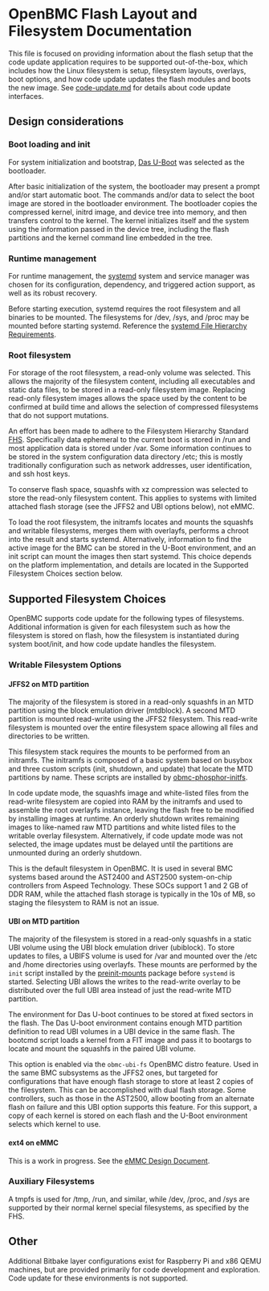 # OpenBMC Flash Layout and Filesystem Documentation
This file is focused on providing information about the flash setup that the
code update application requires to be supported out-of-the-box, which includes
how the Linux filesystem is setup, filesystem layouts, overlays, boot options,
and how code update updates the flash modules and boots the new image. See
[code-update.md](code-update.md) for details about code update interfaces.

## Design considerations
### Boot loading and init
For system initialization and bootstrap, [Das U-Boot][] was selected as the
bootloader.

After basic initialization of the system, the bootloader may present a prompt
and/or start automatic boot. The commands and/or data to select the boot image
are stored in the bootloader environment. The bootloader copies the compressed
kernel, initrd image, and device tree into memory, and then transfers control to
the kernel. The kernel initializes itself and the system using the information
passed in the device tree, including the flash partitions and the kernel command
line embedded in the tree.

### Runtime management
For runtime management, the [systemd][] system and service manager was chosen
for its configuration, dependency, and triggered action support, as well as its
robust recovery.

Before starting execution, systemd requires the root filesystem and all binaries
to be mounted. The filesystems for /dev, /sys, and /proc may be mounted before
starting systemd. Reference the [systemd File Hierarchy Requirements][].

### Root filesystem
For storage of the root filesystem, a read-only volume was selected. This allows
the majority of the filesystem content, including all executables and static
data files, to be stored in a read-only filesystem image. Replacing read-only
filesystem images allows the space used by the content to be confirmed at build
time and allows the selection of compressed filesystems that do not support
mutations.

An effort has been made to adhere to the Filesystem Hierarchy Standard [FHS][].
Specifically data ephemeral to the current boot is stored in /run and most
application data is stored under /var. Some information continues to be stored
in the system configuration data directory /etc; this is mostly traditionally
configuration such as network addresses, user identification, and ssh host keys.

To conserve flash space, squashfs with xz compression was selected to store the
read-only filesystem content. This applies to systems with limited attached
flash storage (see the JFFS2 and UBI options below), not eMMC.

To load the root filesystem, the initramfs locates and mounts the squashfs and
writable filesystems, merges them with overlayfs, performs a chroot into the
result and starts systemd. Alternatively, information to find the active image
for the BMC can be stored in the U-Boot environment, and an init script can
mount the images then start systemd. This choice depends on the platform
implementation, and details are located in the Supported Filesystem Choices
section below.

## Supported Filesystem Choices
OpenBMC supports code update for the following types of filesystems. Additional
information is given for each filesystem such as how the filesystem is stored on
flash, how the filesystem is instantiated during system boot/init, and how code
update handles the filesystem.

### Writable Filesystem Options
#### JFFS2 on MTD partition

The majority of the filesystem is stored in a read-only squashfs in an MTD
partition using the block emulation driver (mtdblock). A second MTD partition is
mounted read-write using the JFFS2 filesystem. This read-write filesystem is
mounted over the entire filesystem space allowing all files and directories to
be written.

This filesystem stack requires the mounts to be performed from an initramfs. The
initramfs is composed of a basic system based on busybox and three custom
scripts (init, shutdown, and update) that locate the MTD partitions by name.
These scripts are installed by [obmc-phosphor-initfs][].

In code update mode, the squashfs image and white-listed files from the
read-write filesystem are copied into RAM by the initramfs and used to assemble
the root overlayfs instance, leaving the flash free to be modified by installing
images at runtime. An orderly shutdown writes remaining images to like-named raw
MTD partitions and white listed files to the writable overlay filesystem.
Alternatively, if code update mode was not selected, the image updates must be
delayed until the partitions are unmounted during an orderly shutdown.

This is the default filesystem in OpenBMC. It is used in several BMC systems
based around the AST2400 and AST2500 system-on-chip controllers from Aspeed
Technology. These SOCs support 1 and 2 GB of DDR RAM, while the attached flash
storage is typically in the 10s of MB, so staging the filesystem to RAM is not
an issue.

#### UBI on MTD partition

The majority of the filesystem is stored in a read-only squashfs in a static UBI
volume using the UBI block emulation driver (ubiblock). To store updates to
files, a UBIFS volume is used for /var and mounted over the /etc and /home
directories using overlayfs. These mounts are performed by the `init` script
installed by the [preinit-mounts][] package before `systemd` is started.
Selecting UBI allows the writes to the read-write overlay to be distributed over
the full UBI area instead of just the read-write MTD partition.

The environment for Das U-boot continues to be stored at fixed sectors in the
flash. The Das U-boot environment contains enough MTD partition definition to
read UBI volumes in a UBI device in the same flash. The bootcmd script loads a
kernel from a FIT image and pass it to bootargs to locate and mount the squashfs
in the paired UBI volume.

This option is enabled via the `obmc-ubi-fs` OpenBMC distro feature. Used in the
same BMC subsystems as the JFFS2 ones, but targeted for configurations that have
enough flash storage to store at least 2 copies of the filesystem. This can be
accomplished with dual flash storage. Some controllers, such as those in the
AST2500, allow booting from an alternate flash on failure and this UBI option
supports this feature. For this support, a copy of each kernel is stored on each
flash and the U-Boot environment selects which kernel to use.

#### ext4 on eMMC

This is a work in progress. See the [eMMC Design Document][].

### Auxiliary Filesystems
A tmpfs is used for /tmp, /run, and similar, while /dev, /proc, and
/sys are supported by their normal kernel special filesystems, as specified by
the FHS.

## Other
Additional Bitbake layer configurations exist for Raspberry Pi and x86 QEMU
machines, but are provided primarily for code development and exploration. Code
update for these environments is not supported.

[Das U-Boot]: https://www.denx.de/wiki/U-Boot
[systemd]: https://github.com/openbmc/docs/blob/master/architecture/openbmc-systemd.md
[systemd File Hierarchy Requirements]: https://www.freedesktop.org/wiki/Software/systemd/FileHierarchy/
[FHS]: https://refspecs.linuxfoundation.org/fhs.shtml
[obmc-phosphor-initfs]: https://github.com/openbmc/openbmc/blob/master/meta-phosphor/recipes-phosphor/initrdscripts/obmc-phosphor-initfs.bb
[preinit-mounts]: https://github.com/openbmc/openbmc/tree/master/meta-phosphor/recipes-phosphor/preinit-mounts
[eMMC Design Document]: https://github.com/openbmc/docs/blob/master/designs/emmc-storage-design.md
